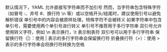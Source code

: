 默认情况下，YAML 允许直接写字符串而不加引号
然而，当字符串包含特殊字符（如冒号 :、井号 #、换行符 \n 等）或以空格开头/结尾时，建议使用引号以避免解析错误
单引号中的内容会被原样处理，特殊字符不会被转义 如果字符串中包含单引号，需要使用两个单引号进行转义 单引号不推荐用于多行字符串
双引号允许使用转义字符，例如 \n 表示换行，\t 表示制表符 双引号可以用于多行字符串
保留换行符（|）：使用 | 表示的多行字符串会保留换行符
折叠换行符（>）：使用 > 表示的多行字符串会将换行符转换为空格
